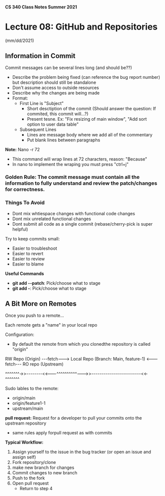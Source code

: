 #### CS 340 Class Notes Summer 2021
# Lecture 08: GitHub and Repositories   
(mm/dd/2021)


## Information in Commit
Commit messages can be several lines long (and should be??)
- Describe the problem being fixed (can reference the bug report number) but description should still be standalone
- Don't assume access to outside resources
- Describe why the changes are being made
- Format:
	- First Line is "Subject"
		- Short desctiption of the commit (Should answer the question: If commited, this commit will...?)
		- Present tesne. Ex: "Fix resizing of main window", "Add sort option to user data table"
	- Subsequent Lines
		- Lines are message body where we add all of the commentary
		- Put blank lines between paragraphs

**Note:** Nano -r 72
- This command will wrap lines at 72 characters, reason: "Because"
- In nano to implement the wraping you must press "ctrl+j"

### **Golden Rule:** The commit message must contain all the information to fully understand and review the patch/changes for correctness.


### Things To Avoid
- Dont mix whtiespace changes with functional code changes
- Dont mix unrelated functional changes
- Dont submit all code as a single commit (rebase/cherry-pick is super helpful)

Try to keep commits small:
- Easier to troubleshoot
- Easier to revert
- Easier to review
- Easier to blame

**Useful Commands**
* **git add --patch**: Pick/choose what to stage
* **git add -**: Pick/choose what to stage


## A Bit More on Remotes
Once you push to a remote...

Each remote gets a "name" in your local repo

Configuration:
- By default the remote from which you clonedthe repository is called "origin"

RW Repo (Origin) ---fetch---> Local Repo (Branch: Main, feature-1) <---fetch--- RO repo (Upstream)

^^^^^^^->>--------<<---^^^^^^^^^^--->>-------------------------<<-^^^^^^^

Sudo lables to the remote: 
- origin/main
- origin/feature1-1
- upstream/main

**pull request:** Request for a developer to pull your commits onto the upstream repository
- same rules apply forpull request as with commits

**Typical Workflow:**
1. Assign yourself to the issue in the bug tracker (or open an issue and assign self)
2. Fork repository/clone
3. make new branch for changes
4. Commit changes to new branch
5. Push to the fork
6. Open pull request
	- Return to step 4















